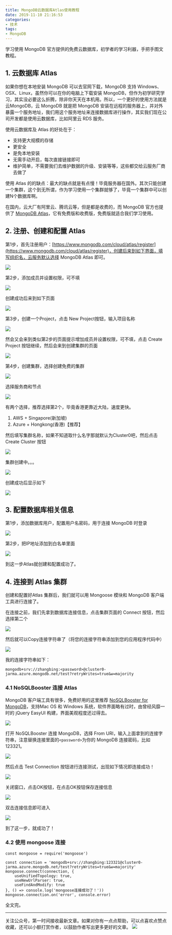 ```yaml
---
title: MongoDB云数据库Atlas使用教程
date: 2019-11-10 21:16:53
categories:
- 技术
tags:
- MongoDB
---
```

学习使用 MongoDB 官方提供的免费云数据库，初学者的学习利器，手把手图文教程。
<!-- more -->

## 1. 云数据库 Atlas
如果你想在本地安装 MongoDB 可以去官网下载，MongoDB 支持 Windows、OSX、Linux，虽然你可以在你的电脑上下载安装 MongoDB，但作为初学研究学习，其实没必要这么折腾，除非你天天在本机用。所以，一个更好的使用方法就是云MongoDB，云 MongoDB 就是把 MongoDB 安装在远程的服务器上，并对外暴露一个服务地址，我们用这个服务地址来连接数据库进行操作，其实我们现在公司开发都是使用云数据库，比如阿里云 RDS 服务。

使用云数据库及 Atlas 的好处在于：
- 支持更大规模的存储
- 更安全
- 是免本地安装
- 无需手动开启，每次直接链接即可 
- 维护简单，不需要我们去维护数据的升级、安装等等，这些都交给云服务厂商去做了

使用 Atlas 的的缺点：最大的缺点就是有点慢！毕竟服务器在国外。其次只能创建一个集群，这个到无所谓，作为学习使用一个集群就够了，毕竟一个集群中可以创建N个数据库啊。

在国内，云大厂有阿里云、腾讯云等，但是都是收费的，而 MongoDB 官方也提供了 [MongoDB Atlas](https://www.mongodb.com/cloud/atlas/register)，它有免费版和收费版，免费版就适合我们学习使用。


## 2. 注册、创建和配置 Atlas
第1步，首先注册用户：[https://www.mongodb.com/cloud/atlas/register](https://www.mongodb.com/cloud/atlas/register)，创建后来到如下界面，填写组织名，云服务默认选择 MongoDB Atlas 即可。

![](https://gitee.com/dunizb/cloudimg/raw/jsdelivr/atlas/0.png)

第2步，添加成员并设置权限，可不填

![](https://gitee.com/dunizb/cloudimg/raw/jsdelivr/atlas/01.png)

创建成功后来到如下页面

![](https://gitee.com/dunizb/cloudimg/raw/jsdelivr/atlas/02.png)

第3步，创建一个Project，点击 New Project按钮，输入项目名称

![](https://gitee.com/dunizb/cloudimg/raw/jsdelivr/atlas/03.png)

然会又会来到类似第2步的页面提示增加成员并设置权限，可不填，点击 Create Project 按钮继续，然后会来到创建集群的页面

![](https://gitee.com/dunizb/cloudimg/raw/jsdelivr/atlas/04.png)

第4步，创建集群，选择创建免费的集群

![](https://gitee.com/dunizb/cloudimg/raw/jsdelivr/atlas/05.png)

选择服务商和节点

![](https://gitee.com/dunizb/cloudimg/raw/jsdelivr/atlas/06.png)

有两个选择，推荐选择第2个，毕竟香港更靠近大陆，速度更快。
1. AWS + Singapore(新加坡)
2. Azure + Hongkong(香港)【推荐】

然后填写集群名称，如果不知道取什么名字那就默认为Cluster0吧，然后点击 Create Cluster 按钮

![](https://gitee.com/dunizb/cloudimg/raw/jsdelivr/atlas/07.png)

集群创建中。。。

![](https://gitee.com/dunizb/cloudimg/raw/jsdelivr/atlas/08.png)

创建成功后显示如下

![](https://gitee.com/dunizb/cloudimg/raw/jsdelivr/atlas/09.png)

## 3. 配置数据库相关信息
第1步，添加数据库用户，配置用户名密码，用于连接 MongoDB 时登录

![](https://gitee.com/dunizb/cloudimg/raw/jsdelivr/atlas/010.png)

第2步，把IP地址添加到白名单里面

![](https://gitee.com/dunizb/cloudimg/raw/jsdelivr/atlas/011.png)

到这一步Atlas就创建和配置成功了。


## 4. 连接到 Atlas 集群
创建和配置好Atlas 集群后，我们就可以用 Mongoose 模块和 MongoDB 客户端工具进行连接了。

在连接之前，我们先拿到数据库连接信息，点击集群页面的 Connect 按钮，然后选择第二个

![](https://gitee.com/dunizb/cloudimg/raw/jsdelivr/atlas/12.png)

然后就可以Copy连接字符串了（将您的连接字符串添加到您的应用程序代码中）

![](https://gitee.com/dunizb/cloudimg/raw/jsdelivr/atlas/13.png)

我的连接字符串如下：
```
mongodb+srv://zhangbing:<password>@cluster0-jarma.azure.mongodb.net/test?retryWrites=true&w=majority
```

### 4.1 NoSQLBooster 连接 Atlas
MongoDB 客户端工具有很多，免费好用的这里推荐 [NoSQLBooster for MongoDB](https://nosqlbooster.com/)，支持Mac OS 和 Windows 系统，软件界面略有过时，由曾经风靡一时的 jQuery EasyUI 构建，界面美观程度还过得去。

![](https://gitee.com/dunizb/cloudimg/raw/jsdelivr/atlas/home-intellisense-v5.gif)

打开 NoSQLBooster 连接 MongoDB，选择 From URI，输入上面拿到的连接字符串，注意替换连接里面的`<password>`为你的 MongoDB 连接密码，比如123321。

![](https://gitee.com/dunizb/cloudimg/raw/jsdelivr/atlas/14.png)

然后点击 Test Connection 按钮进行连接测试，出现如下情况即连接成功！

![](https://gitee.com/dunizb/cloudimg/raw/jsdelivr/atlas/15.png)

关闭窗口，点击OK按钮，在点击OK按钮保存连接信息

![](https://gitee.com/dunizb/cloudimg/raw/jsdelivr/atlas/16.png)

双击连接信息即可进入

![](https://gitee.com/dunizb/cloudimg/raw/jsdelivr/atlas/17.png)

到了这一步，就成功了！

### 4.2 使用 mongoose 连接
```
const mongoose = require('mongoose')

const connection = 'mongodb+srv://zhangbing:123321@cluster0-jarma.azure.mongodb.net/test?retryWrites=true&w=majority'
mongoose.connect(connection, { 
    useUnifiedTopology: true,
    useNewUrlParser: true,
    useFindAndModify: true 
}, () => console.log('mongoose连接成功了！'))
mongoose.connection.on('error', console.error)
```

全文完。

*************
关注公众号，第一时间接收最新文章。如果对你有一点点帮助，可以点喜欢点赞点收藏，还可以小额打赏作者，以鼓励作者写出更多更好的文章。
<img src="https://i.loli.net/2019/11/06/SdgA4QFiTzMeHyI.jpg" />